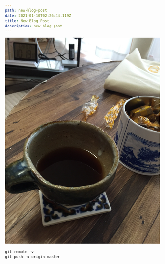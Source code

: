 ```yaml
---
path: new-blog-post
date: 2021-01-10T02:26:44.119Z
title: New Blog Post
description: new blog post
---
```


![coffee brake](../assets/cd37886a-6245-47ab-8680-48aac3a0c5fb.jpeg)


```
git remote -v
git push -u origin master
```
